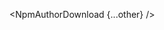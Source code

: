 <script lang="ts">
  import { NpmAuthorDownload } from 'svelte-shields'
  import type { NpmAuthorDownloadPropsType } from 'svelte-shields';

  const other: NpmAuthorDownloadPropsType = {
    author: 'shinichiokada',
    logo: 'svelte',
    cacheSeconds: '86400'
  }
</script>

<NpmAuthorDownload {...other} />